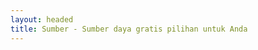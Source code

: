 ```yaml
---
layout: headed
title: Sumber - Sumber daya gratis pilihan untuk Anda
---
```


<div class="container">
	<script src="{% if jekyll.environment == 'production' %}/nazhifa{% endif %}/assets/js/linkShow.js">
	</script>
    <div class="row">
        <div class="col-sm-1"></div>
        <div class="col-12 col-sm-10 px-sm-5 col-md-10 px-md-5">
			<script>
				var jsonPath = "{% if jekyll.environment == 'production' %}/nazhifa{% endif %}/assets/js/linkBase.json";
                init(jsonPath);
            </script>
            <div class="w-100"></div>
            <div class='nazhifa-table' id="islam">
            </div>
            <div class="w-100"></div>
            <br/><br/>
            <div class='nazhifa-table' id="downloadable">
            </div>    
            <div class="w-100"></div>
            <br/><br/>
            <div class='nazhifa-table' id="read">
            </div>
            <div class="w-100"></div>
            <br/><br/>
            <div class='nazhifa-table' id="academic">
            </div>
        </div>
    </div>
</div>

